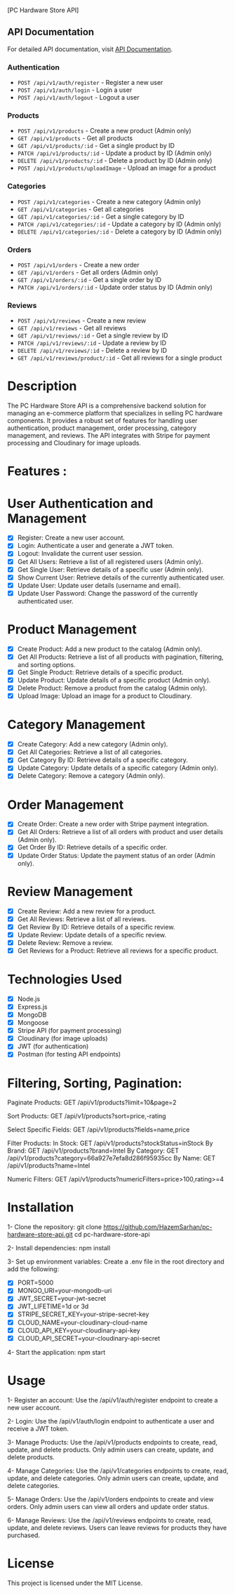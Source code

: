 [PC Hardware Store API]

## API Documentation
For detailed API documentation, visit [API Documentation](http://localhost:5000/api-docs).

### Authentication
- `POST /api/v1/auth/register` - Register a new user
- `POST /api/v1/auth/login` - Login a user
- `POST /api/v1/auth/logout` - Logout a user

### Products
- `POST /api/v1/products` - Create a new product (Admin only)
- `GET /api/v1/products` - Get all products
- `GET /api/v1/products/:id` - Get a single product by ID
- `PATCH /api/v1/products/:id` - Update a product by ID (Admin only)
- `DELETE /api/v1/products/:id` - Delete a product by ID (Admin only)
- `POST /api/v1/products/uploadImage` - Upload an image for a product

### Categories
- `POST /api/v1/categories` - Create a new category (Admin only)
- `GET /api/v1/categories` - Get all categories
- `GET /api/v1/categories/:id` - Get a single category by ID
- `PATCH /api/v1/categories/:id` - Update a category by ID (Admin only)
- `DELETE /api/v1/categories/:id` - Delete a category by ID (Admin only)

### Orders
- `POST /api/v1/orders` - Create a new order
- `GET /api/v1/orders` - Get all orders (Admin only)
- `GET /api/v1/orders/:id` - Get a single order by ID
- `PATCH /api/v1/orders/:id` - Update order status by ID (Admin only)

### Reviews
- `POST /api/v1/reviews` - Create a new review
- `GET /api/v1/reviews` - Get all reviews
- `GET /api/v1/reviews/:id` - Get a single review by ID
- `PATCH /api/v1/reviews/:id` - Update a review by ID
- `DELETE /api/v1/reviews/:id` - Delete a review by ID
- `GET /api/v1/reviews/product/:id` - Get all reviews for a single product

# Description

The PC Hardware Store API is a comprehensive backend solution for managing an e-commerce platform that specializes in selling PC hardware components. It provides a robust set of features for handling user authentication, product management, order processing, category management, and reviews. The API integrates with Stripe for payment processing and Cloudinary for image uploads.

# Features :

# User Authentication and Management

- [x] Register: Create a new user account.
- [x] Login: Authenticate a user and generate a JWT token.
- [x] Logout: Invalidate the current user session.
- [x] Get All Users: Retrieve a list of all registered users (Admin only).
- [x] Get Single User: Retrieve details of a specific user (Admin only).
- [x] Show Current User: Retrieve details of the currently authenticated user.
- [x] Update User: Update user details (username and email).
- [x] Update User Password: Change the password of the currently authenticated user.

# Product Management

- [x] Create Product: Add a new product to the catalog (Admin only).
- [x] Get All Products: Retrieve a list of all products with pagination, filtering, and sorting options.
- [x] Get Single Product: Retrieve details of a specific product.
- [x] Update Product: Update details of a specific product (Admin only).
- [x] Delete Product: Remove a product from the catalog (Admin only).
- [x] Upload Image: Upload an image for a product to Cloudinary.

# Category Management

- [x] Create Category: Add a new category (Admin only).
- [x] Get All Categories: Retrieve a list of all categories.
- [x] Get Category By ID: Retrieve details of a specific category.
- [x] Update Category: Update details of a specific category (Admin only).
- [x] Delete Category: Remove a category (Admin only).

# Order Management

- [x] Create Order: Create a new order with Stripe payment integration.
- [x] Get All Orders: Retrieve a list of all orders with product and user details (Admin only).
- [x] Get Order By ID: Retrieve details of a specific order.
- [x] Update Order Status: Update the payment status of an order (Admin only).

# Review Management

- [x] Create Review: Add a new review for a product.
- [x] Get All Reviews: Retrieve a list of all reviews.
- [x] Get Review By ID: Retrieve details of a specific review.
- [x] Update Review: Update details of a specific review.
- [x] Delete Review: Remove a review.
- [x] Get Reviews for a Product: Retrieve all reviews for a specific product.

# Technologies Used

- [x] Node.js
- [x] Express.js
- [x] MongoDB
- [x] Mongoose
- [x] Stripe API (for payment processing)
- [x] Cloudinary (for image uploads)
- [x] JWT (for authentication)
- [x] Postman (for testing API endpoints)

# Filtering, Sorting, Pagination:
Paginate Products:
GET /api/v1/products?limit=10&page=2

Sort Products:
GET /api/v1/products?sort=price,-rating

Select Specific Fields:
GET /api/v1/products?fields=name,price

Filter Products:
In Stock: GET /api/v1/products?stockStatus=inStock
By Brand: GET /api/v1/products?brand=Intel
By Category: GET /api/v1/products?category=66a927e7efa8d286f95935cc
By Name: GET /api/v1/products?name=Intel

Numeric Filters:
GET /api/v1/products?numericFilters=price>100,rating>=4


# Installation

1- Clone the repository:
git clone https://github.com/HazemSarhan/pc-hardware-store-api.git
cd pc-hardware-store-api

2- Install dependencies:
npm install

3- Set up environment variables:
Create a .env file in the root directory and add the following:

- [x] PORT=5000
- [x] MONGO_URI=your-mongodb-uri
- [x] JWT_SECRET=your-jwt-secret
- [x] JWT_LIFETIME=1d or 3d
- [x] STRIPE_SECRET_KEY=your-stripe-secret-key
- [x] CLOUD_NAME=your-cloudinary-cloud-name
- [x] CLOUD_API_KEY=your-cloudinary-api-key
- [x] CLOUD_API_SECRET=your-cloudinary-api-secret

4- Start the application:
npm start

# Usage

1- Register an account:
Use the /api/v1/auth/register endpoint to create a new user account.

2- Login:
Use the /api/v1/auth/login endpoint to authenticate a user and receive a JWT token.

3- Manage Products:
Use the /api/v1/products endpoints to create, read, update, and delete products. Only admin users can create, update, and delete products.

4- Manage Categories:
Use the /api/v1/categories endpoints to create, read, update, and delete categories. Only admin users can create, update, and delete categories.

5- Manage Orders:
Use the /api/v1/orders endpoints to create and view orders. Only admin users can view all orders and update order status.

6- Manage Reviews:
Use the /api/v1/reviews endpoints to create, read, update, and delete reviews. Users can leave reviews for products they have purchased.

# License

This project is licensed under the MIT License.
